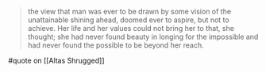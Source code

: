 > the view that man was ever to be drawn by some vision of the unattainable shining ahead, doomed ever to aspire, but not to achieve. Her life and her values could not bring her to that, she thought; she had never found beauty in longing for the impossible and had never found the possible to be beyond her reach.

#quote  on  [[Altas Shrugged]]
